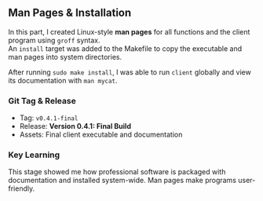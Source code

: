 ## Man Pages & Installation

In this part, I created Linux-style **man pages** for all functions and the client program using `groff` syntax.  
An `install` target was added to the Makefile to copy the executable and man pages into system directories.  

After running `sudo make install`, I was able to run `client` globally and view its documentation with `man mycat`.  

### Git Tag & Release
- Tag: `v0.4.1-final`  
- Release: **Version 0.4.1: Final Build**  
- Assets: Final client executable and documentation  

### Key Learning
This stage showed me how professional software is packaged with documentation and installed system-wide. Man pages make programs user-friendly.

